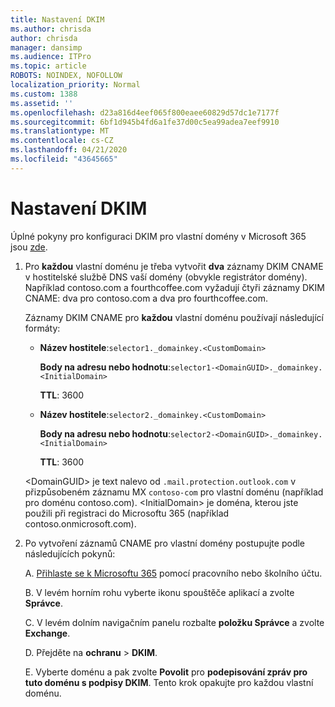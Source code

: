 ```yaml
---
title: Nastavení DKIM
ms.author: chrisda
author: chrisda
manager: dansimp
ms.audience: ITPro
ms.topic: article
ROBOTS: NOINDEX, NOFOLLOW
localization_priority: Normal
ms.custom: 1388
ms.assetid: ''
ms.openlocfilehash: d23a816d4eef065f800eaee60829d57dc1e7177f
ms.sourcegitcommit: 6bf1d945b4fd6a1fe37d00c5ea99adea7eef9910
ms.translationtype: MT
ms.contentlocale: cs-CZ
ms.lasthandoff: 04/21/2020
ms.locfileid: "43645665"
---
```

# <a name="setup-dkim"></a>Nastavení DKIM

Úplné pokyny pro konfiguraci DKIM pro vlastní domény v Microsoft 365 jsou [zde](https://docs.microsoft.com/office365/SecurityCompliance/use-dkim-to-validate-outbound-email#what-you-need-to-do-to-manually-set-up-dkim-in-office-365).

1. Pro **každou** vlastní doménu je třeba vytvořit **dva** záznamy DKIM CNAME v hostitelské službě DNS vaší domény (obvykle registrátor domény). Například contoso.com a fourthcoffee.com vyžadují čtyři záznamy DKIM CNAME: dva pro contoso.com a dva pro fourthcoffee.com.

   Záznamy DKIM CNAME pro **každou** vlastní doménu používají následující formáty:

   - **Název hostitele**:`selector1._domainkey.<CustomDomain>`

     **Body na adresu nebo hodnotu**:`selector1-<DomainGUID>._domainkey.<InitialDomain>`

     **TTL**: 3600

   - **Název hostitele**:`selector2._domainkey.<CustomDomain>`

     **Body na adresu nebo hodnotu**:`selector2-<DomainGUID>._domainkey.<InitialDomain>`

     **TTL**: 3600

   \<DomainGUID\> je text nalevo od `.mail.protection.outlook.com` v přizpůsobeném záznamu MX `contoso-com` pro vlastní doménu (například pro doménu contoso.com). \<InitialDomain\> je doména, kterou jste použili při registraci do Microsoftu 365 (například contoso.onmicrosoft.com).

2. Po vytvoření záznamů CNAME pro vlastní domény postupujte podle následujících pokynů:

   A. [Přihlaste se k Microsoftu 365](https://support.office.microsoft.com/article/e9eb7d51-5430-4929-91ab-6157c5a050b4) pomocí pracovního nebo školního účtu.

   B. V levém horním rohu vyberte ikonu spouštěče aplikací a zvolte **Správce**.

   C. V levém dolním navigačním panelu rozbalte **položku Správce** a zvolte **Exchange**.

   D. Přejděte na **ochranu** > **DKIM**.

   E. Vyberte doménu a pak zvolte **Povolit** pro **podepisování zpráv pro tuto doménu s podpisy DKIM**. Tento krok opakujte pro každou vlastní doménu.
